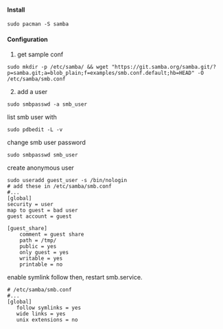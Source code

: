 #### Install
```shell
sudo pacman -S samba
```

#### Configuration
1. get sample conf
```shell
sudo mkdir -p /etc/samba/ && wget "https://git.samba.org/samba.git/?p=samba.git;a=blob_plain;f=examples/smb.conf.default;hb=HEAD" -O /etc/samba/smb.conf
```
2. add a user
```shell
sudo smbpasswd -a smb_user
```
list  smb user with
```shell
sudo pdbedit -L -v
```
change smb user password
```shell
sudo smbpasswd smb_user
```
create anonymous user
```shell
sudo useradd guest_user -s /bin/nologin
# add these in /etc/samba/smb.conf
#...
[global]
security = user
map to guest = bad user
guest account = guest

[guest_share]
    comment = guest share
    path = /tmp/
    public = yes
    only guest = yes
    writable = yes
    printable = no
```
enable symlink follow then, restart smb.service.
```shell
# /etc/samba/smb.conf
#...
[global]
   follow symlinks = yes
   wide links = yes
   unix extensions = no
```
